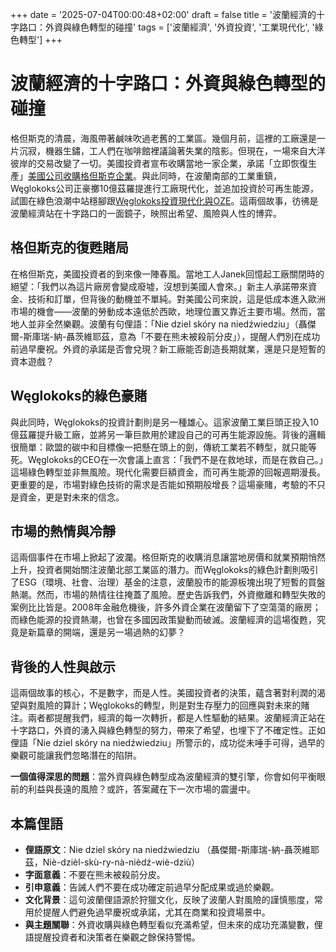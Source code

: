 +++
date = '2025-07-04T00:00:48+02:00'
draft = false
title = '波蘭經濟的十字路口：外資與綠色轉型的碰撞'
tags = ['波蘭經濟', '外資投資', '工業現代化', '綠色轉型']
+++


# 波蘭經濟的十字路口：外資與綠色轉型的碰撞

格但斯克的清晨，海風帶著鹹味吹過老舊的工業區。幾個月前，這裡的工廠還是一片沉寂，機器生鏽，工人們在咖啡館裡議論著失業的陰影。但現在，一場來自大洋彼岸的交易改變了一切。美國投資者宣布收購當地一家企業，承諾「立即恢復生產」[美國公司收購格但斯克企業](https://www.money.pl/gospodarka/wielkie-przejecie-w-gdansku-amerykanie-oglaszaja-natychmiast-wznowimy-produkcje-7173555708541856a.html)。與此同時，在波蘭南部的工業重鎮，Węglokoks公司正豪擲10億茲羅提進行工廠現代化，並追加投資於可再生能源，試圖在綠色浪潮中站穩腳跟[Węglokoks投資現代化與OZE](https://www.wnp.pl/przemysl/weglokoks-wyda-miliard-zlotych-na-modernizacje-zakladow-i-kolejny-na-wlasne-zrodla-oze,960754.html)。這兩個故事，彷彿是波蘭經濟站在十字路口的一面鏡子，映照出希望、風險與人性的博弈。

## 格但斯克的復甦賭局

在格但斯克，美國投資者的到來像一陣春風。當地工人Janek回憶起工廠關閉時的絕望：「我們以為這片廠房會變成廢墟，沒想到美國人會來。」新主人承諾帶來資金、技術和訂單，但背後的動機並不單純。對美國公司來說，這是低成本進入歐洲市場的機會——波蘭的勞動成本遠低於西歐，地理位置又靠近主要市場。然而，當地人並非全然樂觀。波蘭有句俚語：「Nie dziel skóry na niedźwiedziu」（聶傑爾-斯庫瑞-納-聶茨維耶茲，意為「不要在熊未被殺前分皮」），提醒人們別在成功前過早慶祝。外資的承諾是否會兌現？新工廠能否創造長期就業，還是只是短暫的資本遊戲？

## Węglokoks的綠色豪賭

與此同時，Węglokoks的投資計劃則是另一種雄心。這家波蘭工業巨頭正投入10億茲羅提升級工廠，並將另一筆巨款用於建設自己的可再生能源設施。背後的邏輯很簡單：歐盟的碳中和目標像一把懸在頭上的劍，傳統工業若不轉型，就只能等死。Węglokoks的CEO在一次會議上直言：「我們不是在救地球，而是在救自己。」這場綠色轉型並非無風險。現代化需要巨額資金，而可再生能源的回報週期漫長。更重要的是，市場對綠色技術的需求是否能如預期般增長？這場豪賭，考驗的不只是資金，更是對未來的信念。

## 市場的熱情與冷靜

這兩個事件在市場上掀起了波瀾。格但斯克的收購消息讓當地房價和就業預期悄然上升，投資者開始關注波蘭北部工業區的潛力。而Węglokoks的綠色計劃則吸引了ESG（環境、社會、治理）基金的注意，波蘭股市的能源板塊出現了短暫的買盤熱潮。然而，市場的熱情往往掩蓋了風險。歷史告訴我們，外資撤離和轉型失敗的案例比比皆是。2008年金融危機後，許多外資企業在波蘭留下了空蕩蕩的廠房；而綠色能源的投資熱潮，也曾在多國因政策變動而破滅。波蘭經濟的這場復甦，究竟是新篇章的開端，還是另一場過熱的幻夢？

## 背後的人性與啟示

這兩個故事的核心，不是數字，而是人性。美國投資者的決策，蘊含著對利潤的渴望與對風險的算計；Węglokoks的轉型，則是對生存壓力的回應與對未來的賭注。兩者都提醒我們，經濟的每一次轉折，都是人性驅動的結果。波蘭經濟正站在十字路口，外資的湧入與綠色轉型的努力，帶來了希望，也埋下了不確定性。正如俚語「Nie dziel skóry na niedźwiedziu」所警示的，成功從未唾手可得，過早的樂觀可能讓我們忽略潛在的陷阱。

**一個值得深思的問題**：當外資與綠色轉型成為波蘭經濟的雙引擎，你會如何平衡眼前的利益與長遠的風險？或許，答案藏在下一次市場的震盪中。

## 本篇俚語

- **俚語原文**：Nie dziel skóry na niedźwiedziu （聶傑爾-斯庫瑞-納-聶茨維耶茲，Niè-dzièl-skù-ry-nà-nièdź-wiè-dziù）
- **字面意義**：不要在熊未被殺前分皮。
- **引申意義**：告誡人們不要在成功確定前過早分配成果或過於樂觀。
- **文化背景**：這句波蘭俚語源於狩獵文化，反映了波蘭人對風險的謹慎態度，常用於提醒人們避免過早慶祝或承諾，尤其在商業和投資場景中。
- **與主題關聯**：外資收購與綠色轉型看似充滿希望，但未來的成功充滿變數，俚語提醒投資者和決策者在樂觀之餘保持警惕。
